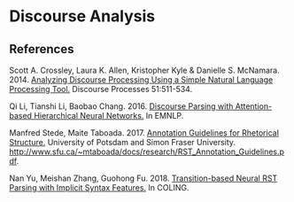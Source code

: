 # Discourse Analysis

## References

Scott A. Crossley, Laura K. Allen, Kristopher Kyle & Danielle S. McNamara. 2014. [Analyzing Discourse Processing Using a Simple Natural Language Processing Tool.](https://github.com/threelittlemonkeys/discourse-analysis/blob/master/references/crossley_et_al_2014.pdf) Discourse Processes 51:511-534.

Qi Li, Tianshi Li, Baobao Chang. 2016. [Discourse Parsing with Attention-based Hierarchical Neural Networks.](https://github.com/threelittlemonkeys/discourse-analysis/blob/master/references/li_et_al_2016.pdf) In EMNLP.

Manfred Stede, Maite Taboada. 2017. [Annotation Guidelines for Rhetorical Structure.](https://github.com/threelittlemonkeys/discourse-analysis/blob/master/references/stede_et_al_2017.pdf) University of Potsdam and Simon Fraser University. http://www.sfu.ca/~mtaboada/docs/research/RST_Annotation_Guidelines.pdf.

Nan Yu, Meishan Zhang, Guohong Fu. 2018. [Transition-based Neural RST Parsing with Implicit Syntax Features.](https://github.com/threelittlemonkeys/discourse-analysis/blob/master/references/yu_et_al_2018.pdf) In COLING.
